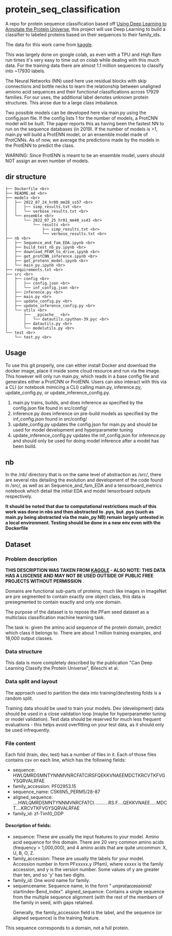 # protein_seq_classification

A repo for protein sequence classification based off [Using Deep Learning to Annotate the Protein Universe]("https://www.nature.com/articles/s41587-021-01179-w"), this project will use Deep Learning to build a classifier to labeled proteins based on their sequences to their family_ids. 

The data for this work came from [kaggle]("https://www.kaggle.com/datasets/googleai/pfam-seed-random-split"). 

This was largely done on google colab, as even with a TPU and High Ram run times it's very easy to time out on colab while dealing with this much data. For the training data there are almost 1.1 million sequences to classify into ~17930 labels. 

The Neural Networks (NN) used here use residual blocks with skip connections and bottle necks to learn the relationship between unaligned amiono acid sequences and their functional classifications across 17929 families. For our uses, the additional label denotes unknown protein structures. This arose due to a large class imbalance. 

Two possible models can be developed here via main.py using the config.json file. If the config lists 1 for the number of models, a ProtCNN model will be built. The paper reports this as having been the fastest NN to run on the sequence databases (in 2019). If the number of models is >1, main.py will build a ProtENN model, or an ensemble model made of ProtCNNs. As of now, we average the predictions made by the models in the ProtENN to predict the class. 

WARNING: Since ProtENN is meant to be an ensemble model, users should NOT assign an even number of models. 

## dir structure
```. <br>
├── Dockerfile <br>
├── README.md <br>
├── models <br>
│   ├── 2022_07_24_hr00_mm28_ss57 <br>
│   │   ├── simp_results.txt <br>
│   │   └── verbose_results.txt <br>
│   └── ensemble <br>
│       └── 2022_07_25_hr01_mm40_ss43 <br>
│           └── results <br>
│               ├── simp_results.txt <br>
│               └── verbose_results.txt <br>
├── nb <br>
│   ├── Sequence_and_fam_EDA.ipynb <br>
│   ├── build_test_nb_py.ipynb <br>
│   ├── download_PFAM_to_drive.ipynb <br>
│   ├── get_protCNN_inference.ipynb <br>
│   ├── get_protenn_model.ipynb <br>
│   └── main_py.ipynb <br>
├── requirements.txt <br>
├── src <br>
│   ├── config <br>
│   │   ├── config.json <br>
│   │   └── inf_config.json <br>
│   ├── inference.py <br>
│   ├── main.py <br>
│   ├── update_config.py <br>
│   ├── update_inference_config.py <br>
│   └── utils <br>
│       ├── __pycache__ <br>
│       │   └── datautils.cpython-39.pyc <br>
│       ├── datautils.py <br>
│       └── modelutils.py <br>
└── test <br>
    └── test.py <br>
```
## Usage

To use this git properly, one can either install Docker and download the docker image, place it inside some cloud resource and run via the image. This however will only run main.py, which reads in a base config file and generates either a ProtCNN or ProtENN. Users can also interact with this via a CLI (or notebook mimicing a CLI) calling main.py, inference.py, update_config.py, or update_inference_config.py. 

1. main.py trains, builds, and does inference as specified by the config.json file found in src/config/
2. inference.py does inference on pre-build models as specified by the inf_config.json found in src/config/
3. update_config.py updates the config.json for main.py and should be used for model development and hyperparameter tuning
4. update_inference_config.py updates the inf_config.json for inference.py and should only be used for doing model inference after a model has been build.

## nb
In the /nb/ directory that is on the same level of abstraction as /src/, there are several nbs detailing the evolution and development of the code found in /src/, as well as an Sequence_and_fam_EDA and a tensorboard_metrics notebook which detail the initial EDA and model tensorboard outputs respectively. 

<b>It should be noted that due to computational restrictions much of this work was done in nbs and then abstracted to .pys, but .pys (such as main.py being abstracted via the main_py NB) remain largely untested in a local environment. Testing should be done in a new env even with the Dockerfile </b>


##  Dataset
### Problem description
<b> THIS DESCRIPTION WAS TAKEN FROM [KAGGLE]('https://www.kaggle.com/datasets/googleai/pfam-seed-random-split') - ALSO NOTE: THIS DATA HAS A LISCENSE AND MAY NOT BE USED OUTSIDE OF PUBLIC FREE PROJECTS WITHOUT PERMISSION </b>.

Domains are functional sub-parts of proteins; much like images in ImageNet are pre segmented to contain exactly one object class, this data is presegmented to contain exactly and only one domain.

The purpose of the dataset is to repose the PFam seed dataset as a multiclass classification machine learning task.

The task is: given the amino acid sequence of the protein domain, predict which class it belongs to. There are about 1 million training examples, and 18,000 output classes.

### Data structure
This data is more completely described by the publication "Can Deep Learning Classify the Protein Universe", Bileschi et al.

### Data split and layout
The approach used to partition the data into training/dev/testing folds is a random split.

Training data should be used to train your models. Dev (development) data should be used in a close validation loop (maybe for hyperparameter tuning or model validation). Test data should be reserved for much less frequent evaluations - this helps avoid overfitting on your test data, as it should only be used infrequently.

### File content
Each fold (train, dev, test) has a number of files in it. Each of those files contains csv on each line, which has the following fields:

- sequence: HWLQMRDSMNTYNNMVNRCFATCIRSFQEKKVNAEEMDCTKRCVTKFVGYSQRVALRFAE
- family_accession: PF02953.15
- sequence_name: C5K6N5_PERM5/28-87
- aligned_sequence: ....HWLQMRDSMNTYNNMVNRCFATCI...........RS.F....QEKKVNAEE.....MDCT....KRCVTKFVGYSQRVALRFAE
- family_id: zf-Tim10_DDP

#### Description of fields:
- sequence: These are usually the input features to your model. Amino acid sequence for this domain.
There are 20 very common amino acids (frequency > 1,000,000), and 4 amino acids that are quite uncommon: X, U, B, O, Z.
- family_accession: These are usually the labels for your model. Accession number in form PFxxxxx.y (Pfam), where xxxxx is the family accession, and y is the version number. Some values of y are greater than ten, and so 'y' has two digits.
- family_id: One word name for family.
- sequencename: Sequence name, in the form " 𝑢𝑛𝑖𝑝𝑟𝑜𝑡𝑎𝑐𝑐𝑒𝑠𝑠𝑖𝑜𝑛𝑖𝑑/ startindex-$end_index". aligned_sequence: Contains a single sequence from the multiple sequence alignment (with the rest of the members of the family in seed, with gaps retained. <p> 
Generally, the family_accession field is the label, and the sequence (or aligned sequence) is the training feature.

This sequence corresponds to a domain, not a full protein.

